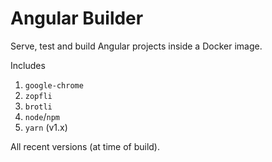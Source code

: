 # Angular Builder

Serve, test and build Angular projects inside a Docker image.

Includes

1. `google-chrome`
1. `zopfli`
1. `brotli`
1. `node`/`npm`
1. `yarn` (v1.x)

All recent versions (at time of build).